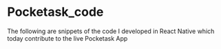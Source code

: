 # Pocketask_code
The following are snippets of the code I developed in React Native which today contribute to the live Pocketask App

